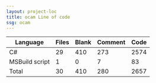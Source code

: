 ```yaml
---
layout: project-loc
title: ocam Line of code
ssg: ocam
---
```

<div class="table-responsive">
<table class="table">
<thead><tr>
<th>Language</th>
<th>Files</th>
<th>Blank</th>
<th>Comment</th>
<th>Code</th>
</tr></thead><tbody>
<tr><td>C#</td><td> 29</td><td> 410</td><td> 273</td><td> 2574</td></tr>
<tr><td>MSBuild script</td><td> 1</td><td> 0</td><td> 7</td><td> 83</td></tr>
<tr><td>Total</td><td>30</td><td>410</td><td>280</td><td>2657</td></tr>
</tbody></table></div>
